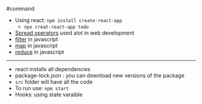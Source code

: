#command
- Using react: `npm install create-react-app`
	- `npx creat-react-app todo`
- [Spread operators](Spread%20operators.md) used alot in web development
- [filter](filter.md) in javascript
- [map](map.md) in javascript
- [reduce](reduce.md) in javascript
---

- react installs all dependencies 
- package-lock.json : you can download new versions of the package
-  `src` folder will have all the code
- To run use: `npm start`
- Hooks: using state varaible